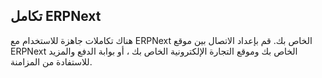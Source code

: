 ## تكامل ERPNext

هناك تكاملات جاهزة للاستخدام مع ERPNext الخاص بك. قم بإعداد الاتصال بين موقع ERPNext الخاص بك وموقع التجارة الإلكترونية الخاص بك ، أو بوابة الدفع والمزيد للاستفادة من المزامنة.